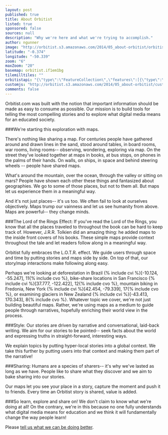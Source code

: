 ```yaml
---
layout: post
published: true
title: About Orbitist
listed: true
sponsored: false
sources: null
description: "Why we're here and what we're trying to accomplish."
author: ngunner
image: "http://orbitist.s3.amazonaws.com/2014/05_about-orbitist/orbitist_illustration.jpg"
latitude: "-0.374"
longitude: "-50.339"
zoom: "6"
maxZoom: "20"
basemap: orbitist.if1em1bg
tilemilltiles: ""
orbitistapi: "{\"type\":\"FeatureCollection\",\"features\":[{\"type\":\"Feature\",\"geometry\":{\"type\":\"Point\",\"coordinates\":[-55.251756342807,-10.123748091794]},\"properties\":{\"name\":\"Deforestation in Brazil\",\"description\":\"\\u003Cimg typeof=\\u0022foaf:Image\\u0022 src=\\u0022http:\\/\\/api.orbitist.com\\/sites\\/default\\/files\\/styles\\/retina_600\\/public\\/images\\/deforest.jpg?itok=uEGu2QVM\\u0022 width=\\u0022600\\u0022 height=\\u0022374\\u0022 alt=\\u0022\\u0022 \\/\\u003E\\n\\u003Cp\\u003EThis image shows a region of Mato Grasso, Brazil in 1992 (left) and 2004 (right).\\u003C\\/p\\u003E\\n\\n\\u003Csmall\\u003E\\u003Ca href=\\u0022http:\\/\\/earthobservatory.nasa.gov\\/IOTD\\/view.php?id=35891\\u0022 target=\\u0022_blank\\u0022\\u003ENASA Earth Observatory\\u003C\\/a\\u003E\\u003C\\/small\\u003E\",\"field_image\":31,\"field_image_rendered\":\"\\u003Cimg typeof=\\u0022foaf:Image\\u0022 src=\\u0022http:\\/\\/api.orbitist.com\\/sites\\/default\\/files\\/styles\\/retina_600\\/public\\/images\\/deforest.jpg?itok=uEGu2QVM\\u0022 width=\\u0022600\\u0022 height=\\u0022374\\u0022 alt=\\u0022\\u0022 \\/\\u003E\",\"field_sources\":31,\"field_sources_rendered\":\"\\u003Ca href=\\u0022http:\\/\\/earthobservatory.nasa.gov\\/IOTD\\/view.php?id=35891\\u0022 target=\\u0022_blank\\u0022\\u003ENASA Earth Observatory\\u003C\\/a\\u003E\"}},{\"type\":\"Feature\",\"geometry\":{\"type\":\"Point\",\"coordinates\":[-122.42477416993,37.765286825038]},\"properties\":{\"name\":\"San Francisco Bike Share\",\"description\":\"\\u003Cimg typeof=\\u0022foaf:Image\\u0022 src=\\u0022http:\\/\\/api.orbitist.com\\/sites\\/default\\/files\\/styles\\/retina_600\\/public\\/images\\/1280px-Bay_Area_Bike_Share_launch_in_San_Jose_CA.jpg?itok=XWu5SkkR\\u0022 width=\\u0022600\\u0022 height=\\u0022400\\u0022 alt=\\u0022\\u0022 \\/\\u003E\\n\\u003Cp\\u003ESan Francisco is one of the most progressive biking towns in the United States.\\u003C\\/p\\u003E\\n\\n\\u003Csmall\\u003E\\u003Ca href=\\u0022http:\\/\\/en.wikipedia.org\\/wiki\\/Bay_Area_Bike_Share#mediaviewer\\/File:Bay_Area_Bike_Share_launch_in_San_Jose_CA.jpg\\u0022 target=\\u0022_blank\\u0022\\u003EPhoto Credit\\u003C\\/a\\u003E\\u003C\\/small\\u003E\",\"field_image\":13,\"field_image_rendered\":\"\\u003Cimg typeof=\\u0022foaf:Image\\u0022 src=\\u0022http:\\/\\/api.orbitist.com\\/sites\\/default\\/files\\/styles\\/retina_600\\/public\\/images\\/1280px-Bay_Area_Bike_Share_launch_in_San_Jose_CA.jpg?itok=XWu5SkkR\\u0022 width=\\u0022600\\u0022 height=\\u0022400\\u0022 alt=\\u0022\\u0022 \\/\\u003E\",\"field_sources\":13,\"field_sources_rendered\":\"\\u003Ca href=\\u0022http:\\/\\/en.wikipedia.org\\/wiki\\/Bay_Area_Bike_Share#mediaviewer\\/File:Bay_Area_Bike_Share_launch_in_San_Jose_CA.jpg\\u0022 target=\\u0022_blank\\u0022\\u003EPhoto Credit\\u003C\\/a\\u003E\"}},{\"type\":\"Feature\",\"geometry\":{\"type\":\"Point\",\"coordinates\":[170.17393112181,-43.446563152849]},\"properties\":{\"name\":\"Franz Josef Glacier\",\"description\":\"\\u003Cimg typeof=\\u0022foaf:Image\\u0022 src=\\u0022http:\\/\\/api.orbitist.com\\/sites\\/default\\/files\\/styles\\/retina_600\\/public\\/images\\/800px-Franz_josef_Glacier_LC0250.jpg?itok=sd79CX7g\\u0022 width=\\u0022600\\u0022 height=\\u0022600\\u0022 alt=\\u0022\\u0022 \\/\\u003E\\n\\u003Cp\\u003EThe indigenous populations of New Zealand, the M\\u0101ori, believed that Hinehukatere was an adventurous lady who loved climbing the mountains. One day, she wished to impress her lover, Wawe, by taking him climbing. Though Wawe was less experienced at climbing, he agreed.  They found their way high into the peaks falling deeper in love as they went until in a turn of fate, Wawe was swept off a ledge by an avalanche. Hinehukatere, so lonely and sad sat there crying many tears. These tears froze in the valley forming a glacier called Ka Roimata o Hinehukatere meaning \\u0027The tears of Hinehukatere\\u0027.\\u003C\\/p\\u003E\\n\\u003Cp\\u003ENow that\\u0027s a pretty awesome story -- way cooler than the story of this glacier\\u0027s current name which goes something like this: Some German explorer in the 1860s pulls up to the New Zealand shore and is all \\u0022Hey look at that sweet glacier! Let\\u0027s name it after our emperor, Franz!\\u0022 Franz Joseph I that is, emperor of Austria, king of Hungary and president of the German confederation. Imagine what his resume looked like!\\u003C\\/p\\u003E\\n\\u003Cp\\u003EThe Franz Josef Glacier is unique in that it flows at a rate about 10 times faster than typical glaciers. It actually grew in size from 1984 until 2008 but has since started to rapidly decline. It is expected that more than a third of the glacier will be gone by 2100. \\u003C\\/p\\u003E\\n\\u003Cp\\u003EFranz Josef Glacier edges right up to a temperate rainforest full of lush greenery which makes it very appealing to hundreds of thousands of  tourists who hike in on foot or fly in via helicopter.\\u003C\\/p\\u003E\\n\\n\\u003Csmall\\u003E\\u003Ca href=\\u0022http:\\/\\/en.wikipedia.org\\/wiki\\/Franz_Josef_Glacier#mediaviewer\\/File:Franz_josef_Glacier_LC0250.jpg\\u0022 target=\\u0022_blank\\u0022\\u003EImage credit\\u003C\\/a\\u003E\\u003C\\/small\\u003E\",\"field_image\":11,\"field_image_rendered\":\"\\u003Cimg typeof=\\u0022foaf:Image\\u0022 src=\\u0022http:\\/\\/api.orbitist.com\\/sites\\/default\\/files\\/styles\\/retina_600\\/public\\/images\\/800px-Franz_josef_Glacier_LC0250.jpg?itok=sd79CX7g\\u0022 width=\\u0022600\\u0022 height=\\u0022600\\u0022 alt=\\u0022\\u0022 \\/\\u003E\",\"field_sources\":11,\"field_sources_rendered\":\"\\u003Ca href=\\u0022http:\\/\\/en.wikipedia.org\\/wiki\\/Franz_Josef_Glacier#mediaviewer\\/File:Franz_josef_Glacier_LC0250.jpg\\u0022 target=\\u0022_blank\\u0022\\u003EImage credit\\u003C\\/a\\u003E\"}}]}"
customjs: "http://orbitist.s3.amazonaws.com/2014/05_about-orbitist/custom.js"
comments: false
---
```


Orbitist.com was built with the notion that important information should be made as easy to consume as possible. Our mission is to build tools for telling the most compelling stories and to explore what digital media means for an educated society. 

###We're starting this exploration with maps.

There's nothing like sharing a map. For centuries people have gathered around and drawn lines in the sand, stood around tables, in board rooms, war rooms, living rooms-- observing, wondering, exploring via map. On the street they've looked together at maps in books, at bus stops, on phones in the palms of their hands. On walls, on ships, in space and behind steering wheels -- people have shared maps. 

What's around the mountain, over the ocean, through the valley or sitting on mars? People have shown each other these things and fantasized about geographies. We go to some of those places, but not to them all. But maps let us experience them in a meaningful way.

And it's not just places-- it's us too. We often fail to look at ourselves objectively. Maps trump our vainness and let us see humanity from above. Maps are powerful-- they change minds.

###The Lord of the Rings Effect:
If you've read the Lord of the Rings, you know that all the places traveled to throughout the book can be hard to keep track of. However, J.R.R. Tolkien did an amazing thing: he added maps to the inside front covers of his books. These simple maps provide context throughout the tale and let readers follow along in a meaningful way.

Orbitist fully embraces the L.O.T.R. effect. We guide users through space and time by putting stories and maps side by side. On top of that, our story/map interactions make following along easy. 

Perhaps we're looking at deforestation in Brazil {% include cvi %}[-10.124, -55.247], 11{% include cvo %}, bike-share locations in San Francisco {% include cvi %}[37.777, -122.422], 12{% include cvo %}, mountain biking in Fredonia, New York {% include cvi %}[42.454, -79.339], 17{% include cvo %}, or examining glaciers in New Zealand {% include cvi %}[-43.413, 170.343], 8{% include cvo %}. Whatever topic we cover, we're not just building beautiful maps. Rather, we're using maps as a medium to guide people through narratives, hopefully enriching their world view in the process.

###Style:
Our stories are driven by narrative and conversational, laid-back writing. We aim for our stories to be pointed-- seek facts about the world and expressing truths in straight-forward, interesting ways. 

We explain topics by putting hyper-local stories into a global context. We take this further by putting users into that context and making them part of the narrative!

###Sharing:
Humans are a species of sharers-- it's why we've lasted as long as we have. People like to share what they discover and we aim to bake sharing into our stories.

Our maps let you see your place in a story, capture the moment and push it to friends. Every time an Orbitist story is shared, value is added.

###So learn, explore and share on!
We don't claim to know what we're doing at all! On the contrary, we're in this because no one fully understands what digital media means for education and we think it will fundamentally change the way people learn! 

Please [tell us what we can be doing better](http://orbitist.com/pages/contact.html).